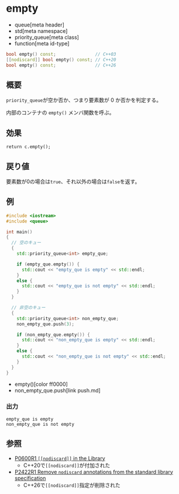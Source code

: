# empty
* queue[meta header]
* std[meta namespace]
* priority_queue[meta class]
* function[meta id-type]

```cpp
bool empty() const;               // C++03
[[nodiscard]] bool empty() const; // C++20
bool empty() const;               // C++26
```

## 概要
`priority_queue`が空か否か、つまり要素数が 0 か否かを判定する。

内部のコンテナの `empty()` メンバ関数を呼ぶ。


## 効果
`return c.empty();`


## 戻り値
要素数が0の場合は`true`、それ以外の場合は`false`を返す。


## 例
```cpp example
#include <iostream>
#include <queue>

int main()
{
  // 空のキュー
  {
    std::priority_queue<int> empty_que;

    if (empty_que.empty()) {
      std::cout << "empty_que is empty" << std::endl;
    }
    else {
      std::cout << "empty_que is not empty" << std::endl;
    }
  }

  // 非空のキュー
  {
    std::priority_queue<int> non_empty_que;
    non_empty_que.push(3);

    if (non_empty_que.empty()) {
      std::cout << "non_empty_que is empty" << std::endl;
    }
    else {
      std::cout << "non_empty_que is not empty" << std::endl;
    }
  }
}
```
* empty()[color ff0000]
* non_empty_que.push[link push.md]

### 出力
```
empty_que is empty
non_empty_que is not empty
```

## 参照
- [P0600R1 `[[nodiscard]]` in the Library](http://www.open-std.org/jtc1/sc22/wg21/docs/papers/2017/p0600r1.pdf)
    - C++20で`[[nodiscard]]`が付加された
- [P2422R1 Remove `nodiscard` annotations from the standard library specification](https://open-std.org/jtc1/sc22/wg21/docs/papers/2024/p2422r1.html)
    - C++26で`[[nodiscard]]`指定が削除された
